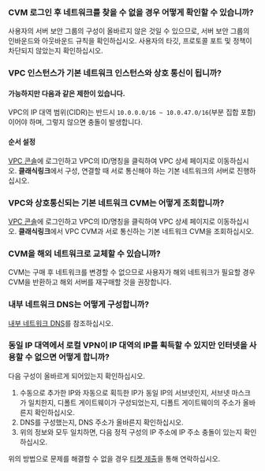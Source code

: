 ### CVM 로그인 후 네트워크를 찾을 수 없을 경우 어떻게 확인할 수 있습니까?
사용자의 서버 보안 그룹의 구성이 올바르지 않은 것일 수 있으므로, 서버 보안 그룹의 인바운드와 아웃바운드 규칙을 확인하십시오. 사용자의 타깃, 프로토콜 포트 및 정책이 차단되지 않았는지 확인하십시오.

### VPC 인스턴스가 기본 네트워크 인스턴스와 상호 통신이 됩니까?

#### 가능하지만 다음과 같은 제한이 있습니다.

VPC의 IP 대역 범위(CIDR)는 반드시 `10.0.0.0/16 ~ 10.0.47.0/16`(부분 집합 포함)이어야 하며, 그렇지 않으면 충돌이 발생합니다.

#### 순서 설정

[VPC 콘솔](https://console.cloud.tencent.com/vpc/vpc?rid=1)에 로그인하고 VPC의 ID/명칭을 클릭하여 VPC 상세 페이지로 이동하십시오. **클래식링크**에서 구성, 연결할 때 서로 통신해야 하는 기본 네트워크의 서버로 진행하십시오. 

### VPC와 상호통신되는 기본 네트워크 CVM는 어떻게 조회합니까?

[VPC 콘솔](https://console.cloud.tencent.com/vpc/vpc?rid=1)에 로그인하고 VPC의 ID/명칭을 클릭하여 VPC 상세 페이지로 이동하십시오. **클래식링크**에서 VPC CVM과 서로 통신하는 기본 네트워크 CVM을 조회하십시오.

### CVM을 해외 네트워크로 교체할 수 있습니까?

CVM는 구매 후 네트워크를 변경할 수 없으므로 사용자가 해외 네트워크가 필요할 경우 CVM을 반환하고 해외 서버를 재구매할 것을 권장합니다.

### 내부 네트워크 DNS는 어떻게 구성합니까?

[내부 네트워크 DNS](https://intl.cloud.tencent.com/document/product/213/5225)를 참조하십시오.

### 동일 IP 대역에서 로컬 VPN이 IP 대역의 IP를 획득할 수 있지만 인터넷을 사용할 수 없으면 어떻게 합니까?

다음 구성이 올바르게 되어있는지 확인하십시오.

1. 수동으로 추가한 IP와 자동으로 획득한 IP가 동일 IP의 서브넷인지, 서브넷 마스크가 일치한지, 디폴트 게이트웨이가 구성되었는지, 디폴트 게이트웨이의 주소가 올바른지 확인하십시오.
2. DNS를 구성했는지, DNS 주소가 올바른지 확인하십시오.
3. 위의 정보와 모두 일치하면, 다음 정적 구성의 IP 주소에 IP 주소 충돌이 있는지 확인하십시오.
  
위의 방법으로 문제를 해결할 수 없을 경우 [티켓 제출](https://console.cloud.tencent.com/workorder/category)을 통해 연락하십시오.
